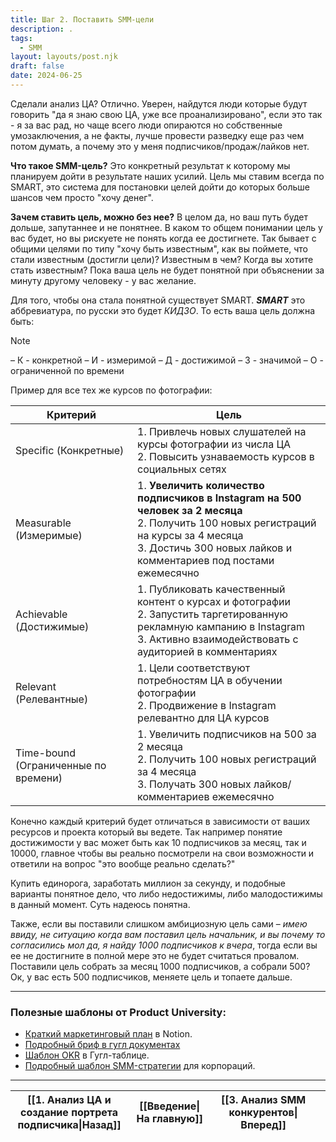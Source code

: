 ```yaml
---
title: Шаг 2. Поставить SMM-цели
description: .
tags:
  - SMM
layout: layouts/post.njk
draft: false
date: 2024-06-25
---
```

Сделали анализ ЦА? Отлично. Уверен, найдутся люди которые будут говорить "да я знаю свою ЦА, уже все проанализировано", если это так - я за вас рад, но чаще всего люди опираются но собственные умозаключения, а не факты, лучше провести разведку еще раз чем потом думать, а почему это у меня подписчиков/продаж/лайков нет.

**Что такое SMM-цель?** Это конкретный результат к которому мы планируем дойти в результате наших усилий. Цель мы ставим всегда по SMART, это система для постановки целей дойти до которых больше шансов чем просто "хочу денег".

**Зачем ставить цель, можно без нее?** В целом да, но ваш путь будет дольше, запутаннее и не понятнее. В каком то общем понимании цель у вас будет, но вы рискуете не понять когда ее достигнете. Так бывает с общими целями по типу "хочу быть известным", как вы поймете, что стали известным (достигли цели)? Известным в чем? Когда вы хотите стать известным? Пока ваша цель не будет понятной при объяснении за минуту другому человеку - у вас желание.

Для того, чтобы она стала понятной существует SMART.
**_SMART_** это аббревиатура, по русски это будет _КИДЗО_. То есть ваша цель должна быть:

> [!NOTE]
> – К - конкретной
> – И - измеримой
> – Д - достижимой
> – З - значимой
> – О - ограниченной по времени

Пример для все тех же курсов по фотографии:

| Критерий                 <center></center> | Цель                                                                                                                                                                                                              |
| ------------------------------------------ | ----------------------------------------------------------------------------------------------------------------------------------------------------------------------------------------------------------------- |
| Specific (Конкретные)                      | 1. Привлечь новых слушателей на курсы фотографии из числа ЦА <br> 2. Повысить узнаваемость курсов в социальных сетях                                                                                              |
| Measurable (Измеримые)                     | 1. **Увеличить количество подписчиков в Instagram на 500 человек за 2 месяца** <br> 2. Получить 100 новых регистраций на курсы за 4 месяца <br> 3. Достичь 300 новых лайков и комментариев под постами ежемесячно |
| Achievable (Достижимые)                    | 1. Публиковать качественный контент о курсах и фотографии <br> 2. Запустить таргетированную рекламную кампанию в Instagram <br> 3. Активно взаимодействовать с аудиторией в комментариях                          |
| Relevant (Релевантные)                     | 1. Цели соответствуют потребностям ЦА в обучении фотографии <br> 2. Продвижение в Instagram релевантно для ЦА курсов                                                                                              |
| Time-bound (Ограниченные по времени)       | 1. Увеличить подписчиков на 500 за 2 месяца <br> 2. Получить 100 новых регистраций за 4 месяца <br> 3. Получать 300 новых лайков/комментариев ежемесячно                                                          |

Конечно каждый критерий будет отличаться в зависимости от ваших ресурсов и проекта который вы ведете. Так например понятие достижимости у вас может быть как 10 подписчиков за месяц, так и 10000, главное чтобы вы реально посмотрели на свои возможности и ответили на вопрос "это вообще реально сделать?"

Купить единорога, заработать миллион за секунду, и подобные варианты понятное дело, что либо недостижимы, либо малодостижимы в данный момент. Суть надеюсь понятна.

Также, если вы поставили слишком амбициозную цель сами – _имею ввиду, не ситуацию когда вам поставил цель начальник, и вы почему то согласились мол да, я найду 1000 подписчиков к вчера_, тогда если вы ее не достигните в полной мере это не будет считаться провалом. Поставили цель собрать за месяц 1000 подписчиков, а собрали 500? Ок, у вас есть 500 подписчиков, меняете цель и топаете дальше.

<hr>

### Полезные шаблоны от Product University:
- [Краткий маркетинговый план](https://putemplates.notion.site/Strategic-Marketing-Plan-3ce015ebaa5e4ab5be5665f112d4e208?roistat_visit=315180) в Notion.
- [Подробный бриф в гугл документах](https://docs.google.com/document/d/1VezJa7ybzuoEJG-pX1NG2Q6Ul9wU-ydWgihnnAdmh3g/edit?usp=sharing&roistat_visit=315180) 
- [Шаблон OKR](https://docs.google.com/spreadsheets/d/1D_7EWD0ciCW8BoHy59HbntoP2HFAfI10OzxUWIL-cCM/edit?usp=sharing&roistat_visit=315180) в Гугл-таблице.
- [Подробный шаблон SMM-стратегии](https://docs.google.com/presentation/d/1lfmy1bZsgun-WmcuzuuNJlql1RreF2ALv6Lr2sLQZco/edit?usp=sharing&roistat_visit=315180) для корпораций.

<hr>

| [[1. Анализ ЦА и создание портрета подписчика\|Назад]] | [[Введение\|На главную]] | [[3. Анализ SMM конкурентов\|Вперед]] |     |
| ------------------------------------------------------ | ------------------------ | ------------------------------------- | --- |
